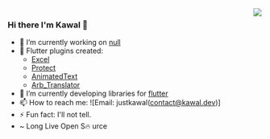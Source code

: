 <img  align='right' src="https://github-readme-stats.vercel.app/api?username=justkawal&count_private=true&show_icons=true&title_color=ffffff&icon_color=bb2acf&text_color=daf7dc&bg_color=151515">

### Hi there I'm Kawal 👋


- 🔭 I’m currently working on [null](https://github.com/justkawal/excel)
- 🤔 Flutter plugins created:
  - [Excel](https://github.com/justkawal/excel)
  - [Protect](https://github.com/justkawal/protect)
  - [AnimatedText](https://github.com/justkawal/animated_text)
  - [Arb_Translator](https://github.com/justkawal/arb_translator)
- 🌱 I’m currently developing libraries for [flutter](https://flutter.dev/)
- 📫 How to reach me: ![Email: justkawal(contact@kawal.dev)]
- ⚡ Fun fact: I'll not tell.
- ~ Long Live Open S🔥 urce
